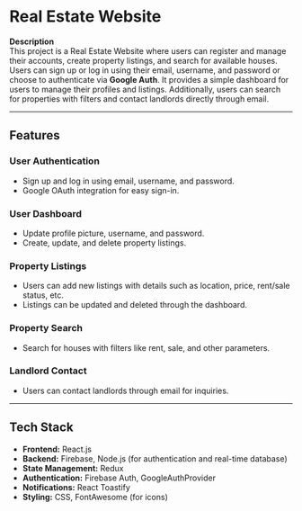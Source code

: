 <h1>Real Estate Website</h1>

<p><strong>Description</strong><br>
This project is a Real Estate Website where users can register and manage their accounts, create property listings, and search for available houses. Users can sign up or log in using their email, username, and password or choose to authenticate via <strong>Google Auth</strong>. It provides a simple dashboard for users to manage their profiles and listings. Additionally, users can search for properties with filters and contact landlords directly through email.</p>

<hr>

<h2>Features</h2>

<h3>User Authentication</h3>
<ul>
  <li>Sign up and log in using email, username, and password.</li>
  <li>Google OAuth integration for easy sign-in.</li>
</ul>

<h3>User Dashboard</h3>
<ul>
  <li>Update profile picture, username, and password.</li>
  <li>Create, update, and delete property listings.</li>
</ul>

<h3>Property Listings</h3>
<ul>
  <li>Users can add new listings with details such as location, price, rent/sale status, etc.</li>
  <li>Listings can be updated and deleted through the dashboard.</li>
</ul>

<h3>Property Search</h3>
<ul>
  <li>Search for houses with filters like rent, sale, and other parameters.</li>
</ul>

<h3>Landlord Contact</h3>
<ul>
  <li>Users can contact landlords through email for inquiries.</li>
</ul>

<hr>

<h2>Tech Stack</h2>
<ul>
  <li><strong>Frontend:</strong> React.js</li>
  <li><strong>Backend:</strong> Firebase, Node.js (for authentication and real-time database)</li>
  <li><strong>State Management:</strong> Redux</li>
  <li><strong>Authentication:</strong> Firebase Auth, GoogleAuthProvider</li>
  <li><strong>Notifications:</strong> React Toastify</li>
  <li><strong>Styling:</strong> CSS, FontAwesome (for icons)</li>
</ul>
